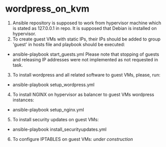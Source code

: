 # wordpress_on_kvm
1. Ansible repository is supposed to work from hypervisor machine which is stated as 127.0.0.1 in repo. It is supposed that Debian is installed on hypervisor.
2. To create guest VMs with static IPs, their IPs should be added to group 'guest' in hosts file and playbook should be executed:
* ansible-playbook start_guests.yml
Please note that stopping of guests and releasing IP addresses were not implemented as not requested in task.
3. To install wordpress and all related software to guest VMs, please, run:
* ansible-playbook setup_wordpress.yml
4. To install NGINX on hypervisor as balancer to guest VMs wordpress instances:
* ansible-playbook setup_nginx.yml
5. To install security updates on guest VMs:
* ansible-playbook install_securityupdates.yml
6. To configure IPTABLES on guest VMs: *under construction*

